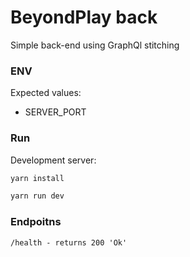 # BeyondPlay back

Simple back-end using GraphQl stitching 

### ENV

Expected values:

  - SERVER_PORT

### Run

Development server:

```bash
yarn install

yarn run dev
```

### Endpoitns
`
/health - returns 200 'Ok'
`
